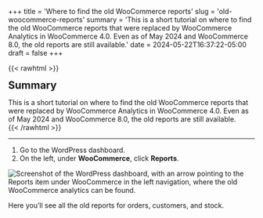+++
title = 'Where to find the old WooCommerce reports'
slug = 'old-woocommerce-reports'
summary = 'This is a short tutorial on where to find the old WooCommerce reports that were replaced by WooCommerce Analytics in WooCommerce 4.0. Even as of May 2024 and WooCommerce 8.0, the old reports are still available.'
date = 2024-05-22T16:37:22-05:00
draft = false
+++

{{< rawhtml >}}
<div class="rounded-lg px-8 py-8 bg-[#804D79E3] text-gray-50 text-lg">
	<h2 class="text-gray-50" style="margin-top: 0; margin-bottom: 0.6rem;">Summary</h2>
	<p style="margin-bottom: 0;">This is a short tutorial on where to find the old WooCommerce reports that were replaced by WooCommerce Analytics in WooCommerce 4.0. Even as of May 2024 and WooCommerce 8.0, the old reports are still available.</p>
</div>
{{< /rawhtml >}}

***

1. Go to the WordPress dashboard.
2. On the left, under **WooCommerce**, click **Reports**.

![Screenshot of the WordPress dashboard, with an arrow pointing to the Reports item under WooCommerce in the left navigation, where the old WooCommerce analytics can be found.](/blog/old-woocommerce-reports/reports.webp)

Here you’ll see all the old reports for orders, customers, and stock.
